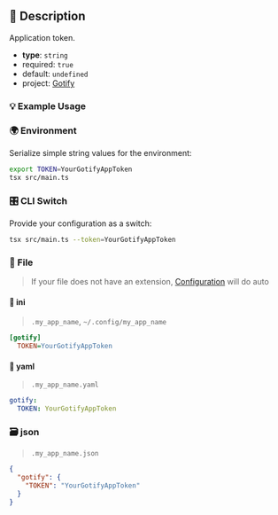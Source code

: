 ## 📜 Description

Application token.

- **type**: `string`
- required: `true`
- default: `undefined`
- project: [Gotify](/support-libraries/gotify)

### 💡 Example Usage

### 🌍 Environment

Serialize simple string values for the environment:

```bash
export TOKEN=YourGotifyAppToken
tsx src/main.ts
```

### 🎛️ CLI Switch

Provide your configuration as a switch:

```bash
tsx src/main.ts --token=YourGotifyAppToken
```

### 📁 File
>  If your file does not have an extension, [Configuration](/core/configuration) will do auto
#### 📘 ini

> `.my_app_name`, `~/.config/my_app_name`

```ini
[gotify]
  TOKEN=YourGotifyAppToken
```
#### 📄 yaml

> `.my_app_name.yaml`

```yaml
gotify:
  TOKEN: YourGotifyAppToken
```
### 🗃️ json

> `.my_app_name.json`

```json
{
  "gotify": {
    "TOKEN": "YourGotifyAppToken"
  }
}
```
